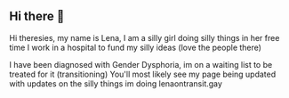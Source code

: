 ## Hi there 👋

Hi theresies, my name is Lena, I am a silly girl doing silly things in her free time
I work in a hospital to fund my silly ideas (love the people there)

I have been diagnosed with Gender Dysphoria, im on a waiting list to be treated for it (transitioning)
You'll most likely see my page being updated with updates on the silly things im doing
lenaontransit.gay
